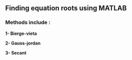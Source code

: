 ## Finding equation roots using MATLAB

### Methods include :

**1- Bierge-vieta**

**2- Gauss-jordan**

**3- Secant**

